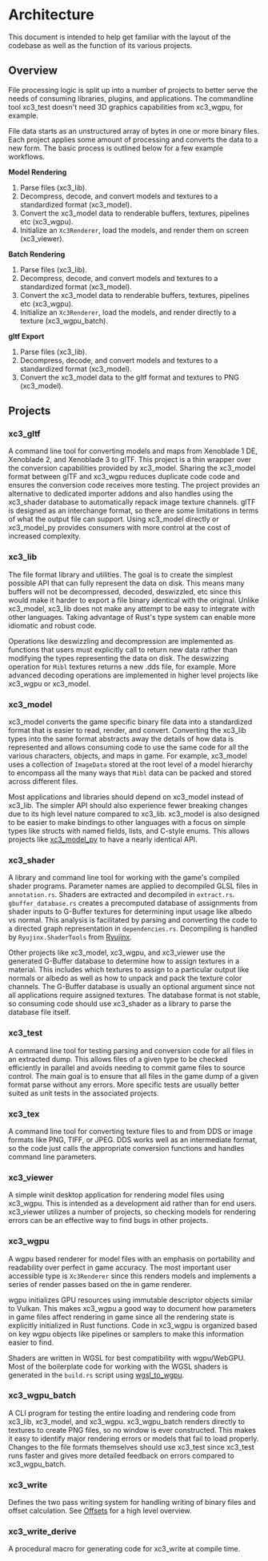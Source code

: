 # Architecture
This document is intended to help get familiar with the layout of the codebase as well as the function of its various projects.

## Overview
File processing logic is split up into a number of projects to better serve the needs of consuming libraries, plugins, and applications. The commandline tool xc3_test doesn't need 3D graphics capabilities from xc3_wgpu, for example. 

File data starts as an unstructured array of bytes in one or more binary files. Each project applies some amount of processing and converts the data to a new form. The basic process is outlined below for a few example workflows.

**Model Rendering**
1. Parse files (xc3_lib).
2. Decompress, decode, and convert models and textures to a standardized format (xc3_model).
3. Convert the xc3_model data to renderable buffers, textures, pipelines etc (xc3_wgpu).
4. Initialize an `Xc3Renderer`, load the models, and render them on screen (xc3_viewer).

**Batch Rendering**
1. Parse files (xc3_lib).
2. Decompress, decode, and convert models and textures to a standardized format (xc3_model).
3. Convert the xc3_model data to renderable buffers, textures, pipelines etc (xc3_wgpu).
4. Initialize an `Xc3Renderer`, load the models, and render directly to a texture (xc3_wgpu_batch).

**gltf Export**
1. Parse files (xc3_lib).
2. Decompress, decode, and convert models and textures to a standardized format (xc3_model).
3. Convert the xc3_model data to the gltf format and textures to PNG (xc3_model).

## Projects
### xc3_gltf
A command line tool for converting models and maps from Xenoblade 1 DE, Xenoblade 2, and Xenoblade 3 to glTF. This project is a thin wrapper over the conversion capabilities provided by xc3_model. Sharing the xc3_model format between glTF and xc3_wgpu reduces duplicate code code and ensures the conversion code receives more testing. The project provides an alternative to dedicated importer addons and also handles using the xc3_shader database to automatically repack image texture channels. glTF is designed as an interchange format, so there are some limitations in terms of what the output file can support. Using xc3_model directly or xc3_model_py provides consumers with more control at the cost of increased complexity.

### xc3_lib
The file format library and utilities. The goal is to create the simplest possible API that can fully represent the data on disk. This means many buffers will not be decompressed, decoded, deswizzled, etc since this would make it harder to export a file binary identical with the original. Unlike xc3_model, xc3_lib does not make any attempt to be easy to integrate with other languages. Taking advantage of Rust's type system can enable more idiomatic and robust code.

Operations like deswizzling and decompression are implemented as functions that users must explicitly call to return new data rather than modifying the types representing the data on disk. The deswizzing operation for `Mibl` textures returns a new .dds file, for example. More advanced decoding operations are implemented in higher level projects like xc3_wgpu or xc3_model.

### xc3_model
xc3_model converts the game specific binary file data into a standardized format that is easier to read, render, and convert. Converting the xc3_lib types into the same format abstracts away the details of how data is represented and allows consuming code to use the same code for all the various characters, objects, and maps in game. For example, xc3_model uses a collection of `ImageData` stored at the root level of a model hierarchy to encompass all the many ways that `Mibl` data can be packed and stored across different files.

Most applications and libraries should depend on xc3_model instead of xc3_lib. The simpler API should also experience fewer breaking changes due to its high level nature compared to xc3_lib. xc3_model is also designed to be easier to make bindings to other languages with a focus on simple types like structs with named fields, lists, and C-style enums. This allows projects like [xc3_model_py](https://github.com/ScanMountGoat/xc3_model_py) to have a nearly identical API.

### xc3_shader
A library and command line tool for working with the game's compiled shader programs. Parameter names are applied to decompiled GLSL files in `annotation.rs`. Shaders are extracted and decompiled in `extract.rs`. `gbuffer_database.rs` creates a precomputed database of assignments from shader inputs to G-Buffer textures for determining input usage like albedo vs normal. This analysis is facilitated by parsing and converting the code to a directed graph representation in `dependencies.rs`. Decompiling is handled by `Ryujinx.ShaderTools` from [Ryujinx](https://github.com/Ryujinx/Ryujinx).

Other projects like xc3_model, xc3_wgpu, and xc3_viewer use the generated G-Buffer database to determine how to assign textures in a material. This includes which textures to assign to a particular output like normals or albedo as well as how to unpack and pack the texture color channels. The G-Buffer database is usually an optional argument since not all applications require assigned textures. The database format is not stable, so consuming code should use xc3_shader as a library to parse the database file itself.

### xc3_test
A command line tool for testing parsing and conversion code for all files in an extracted dump. This allows files of a given type to be checked efficiently in parallel and avoids needing to commit game files to source control. The main goal is to ensure that all files in the game dump of a given format parse without any errors. More specific tests are usually better suited as unit tests in the associated projects.

### xc3_tex
A command line tool for converting texture files to and from DDS or image formats like PNG, TIFF, or JPEG. DDS works well as an intermediate format, so the code just calls the appropriate conversion functions and handles command line parameters.

### xc3_viewer
A simple winit desktop application for rendering model files using xc3_wgpu. This is intended as a development aid rather than for end users. xc3_viewer utilizes a number of projects, so checking models for rendering errors can be an effective way to find bugs in other projects.

### xc3_wgpu
A wgpu based renderer for model files with an emphasis on portability and readability over perfect in game accuracy. The most important user accessible type is `Xc3Renderer` since this renders models and implements a series of render passes based on the in game renderer.

wgpu initializes GPU resources using immutable descriptor objects similar to Vulkan. This makes xc3_wgpu a good way to document how parameters in game files affect rendering in game since all the rendering state is explicitly initialized in Rust functions. Code in xc3_wgpu is organized based on key wgpu objects like pipelines or samplers to make this information easier to find.

Shaders are written in WGSL for best compatibility with wgpu/WebGPU. Most of the boilerplate code for working with the WGSL shaders is generated in the `build.rs` script using [wgsl_to_wgpu](https://github.com/ScanMountGoat/wgsl_to_wgpu).

### xc3_wgpu_batch
A CLI program for testing the entire loading and rendering code from xc3_lib, xc3_model, and xc3_wgpu. xc3_wgpu_batch renders directly to textures to create PNG files, so  no window is ever constructed. This makes it easy to identify major rendering errors or models that fail to load properly. Changes to the file formats themselves should use xc3_test since xc3_test runs faster and gives more detailed feedback on errors compared to xc3_wgpu_batch.

### xc3_write
Defines the two pass writing system for handling writing of binary files and offset calculation. See [Offsets](https://github.com/ScanMountGoat/xc3_lib/blob/main/Offsets.md) for a high level overview.

### xc3_write_derive
A procedural macro for generating code for xc3_write at compile time.
